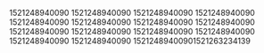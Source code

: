 1521248940090
1521248940090
1521248940090
1521248940090
1521248940090
1521248940090
1521248940090
1521248940090
1521248940090
1521248940090
1521248940090
1521248940090
1521248940090
1521248940090
15212489400901521263234139